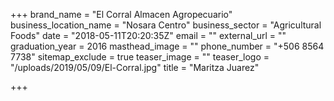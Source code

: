 +++
brand_name = "El Corral Almacen Agropecuario"
business_location_name = "Nosara Centro"
business_sector = "Agricultural Foods"
date = "2018-05-11T20:20:35Z"
email = ""
external_url = ""
graduation_year = 2016
masthead_image = ""
phone_number = "+506 8564 7738"
sitemap_exclude = true
teaser_image = ""
teaser_logo = "/uploads/2019/05/09/El-Corral.jpg"
title = "Maritza Juarez"

+++
